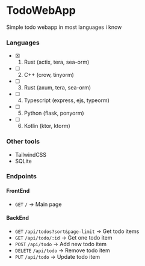 # TodoWebApp
Simple todo webapp in most languages i know

### Languages
- [x] 1. Rust (actix, tera, sea-orm)
- [ ] 2. C++ (crow, tinyorm)
- [ ] 3. Rust (axum, tera, sea-orm)
- [ ] 4. Typescript (express, ejs, typeorm)
- [ ] 5. Python (flask, ponyorm)
- [ ] 6. Kotlin (ktor, ktorm)

### Other tools
- TailwindCSS
- SQLite

### Endpoints
#### FrontEnd
- `GET` `/`  -> Main page

#### BackEnd
- `GET` `/api/todos?sort&page-limit` -> Get todo items
- `GET` `/api/todo/:id` -> Get one todo item
- `POST` `/api/todo` -> Add new todo item
- `DELETE` `/api/todo`  -> Remove todo item
- `PUT` `/api/todo` -> Update todo item

